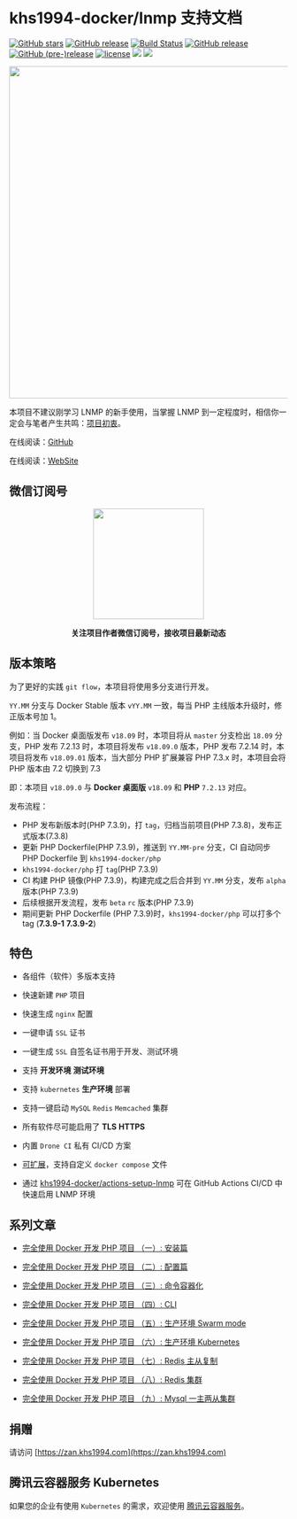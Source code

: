 # khs1994-docker/lnmp 支持文档

[![GitHub stars](https://img.shields.io/github/stars/khs1994-docker/lnmp.svg?style=social&label=Stars)](https://github.com/khs1994-docker/lnmp) [![GitHub release](https://img.shields.io/github/release/khs1994-docker/lnmp.svg)](https://github.com/khs1994-docker/lnmp/releases) [![Build Status](https://travis-ci.com/khs1994-docker/lnmp.svg?branch=master)](https://travis-ci.com/khs1994-docker/lnmp) [![GitHub release](https://img.shields.io/github/release/khs1994-docker/lnmp.svg)](https://github.com/khs1994-docker/lnmp/releases) [![GitHub (pre-)release](https://img.shields.io/github/release/khs1994-docker/lnmp/all.svg)](https://github.com/khs1994-docker/lnmp/releases) [![license](https://img.shields.io/github/license/khs1994-docker/lnmp.svg)](https://github.com/khs1994-docker/lnmp) [![](https://img.shields.io/badge/AD-%E8%85%BE%E8%AE%AF%E4%BA%91%E5%AE%B9%E5%99%A8%E6%9C%8D%E5%8A%A1-blue.svg)](https://cloud.tencent.com/act/cps/redirect?redirect=10058&cps_key=3a5255852d5db99dcd5da4c72f05df61) [![](https://img.shields.io/badge/Support-%E8%85%BE%E8%AE%AF%E4%BA%91%E8%87%AA%E5%AA%92%E4%BD%93-brightgreen.svg)](https://cloud.tencent.com/developer/support-plan?invite_code=13vokmlse8afh)

<p align="center">
<img width="600" src="https://user-images.githubusercontent.com/16733187/47264269-2467a780-d546-11e8-8cde-f63207ee28d9.jpg">
</p>

本项目不建议刚学习 LNMP 的新手使用，当掌握 LNMP 到一定程度时，相信你一定会与笔者产生共鸣：[项目初衷](why.md)。

在线阅读：[GitHub](SUMMARY.md)

在线阅读：[WebSite](https://docs.lnmp.khs1994.com/)

## 微信订阅号

<p align="center">
<img width="200" src="https://user-images.githubusercontent.com/16733187/46847944-84a96b80-ce19-11e8-9f0c-ec84b2ac463e.jpg">
</p>

<p align="center"><strong>关注项目作者微信订阅号，接收项目最新动态</strong></p>

## 版本策略

为了更好的实践 `git flow`，本项目将使用多分支进行开发。

`YY.MM` 分支与 Docker Stable 版本 `vYY.MM` 一致，每当 PHP 主线版本升级时，修正版本号加 1。

例如：当 Docker 桌面版发布 `v18.09` 时，本项目将从 `master` 分支检出 `18.09` 分支，PHP 发布 7.2.13 时，本项目将发布 `v18.09.0` 版本，PHP 发布 7.2.14 时，本项目将发布 `v18.09.01` 版本，当大部分 PHP 扩展兼容 PHP 7.3.x 时，本项目会将 PHP 版本由 7.2 切换到 7.3

即：本项目 `v18.09.0` 与 **Docker 桌面版** `v18.09` 和 **PHP** `7.2.13` 对应。

发布流程：
* PHP 发布新版本时(PHP 7.3.9)，打 `tag`，归档当前项目(PHP 7.3.8)，发布正式版本(7.3.8)
* 更新 PHP Dockerfile(PHP 7.3.9)，推送到 `YY.MM-pre` 分支，CI 自动同步 PHP Dockerfile 到 `khs1994-docker/php`
* `khs1994-docker/php` 打 `tag`(PHP 7.3.9)
* CI 构建 PHP 镜像(PHP 7.3.9)，构建完成之后合并到 `YY.MM` 分支，发布 `alpha` 版本(PHP 7.3.9)
* 后续根据开发流程，发布 `beta` `rc` 版本(PHP 7.3.9)
* 期间更新 PHP Dockerfile (PHP 7.3.9)时，`khs1994-docker/php` 可以打多个 tag (**7.3.9-1** **7.3.9-2**)

## 特色

* 各组件（软件）多版本支持

* 快速新建 `PHP` 项目

* 快速生成 `nginx` 配置

* 一键申请 `SSL` 证书

* 一键生成 `SSL` 自签名证书用于开发、测试环境

* 支持 **开发环境** **测试环境**

* 支持 `kubernetes` **生产环境** 部署

* 支持一键启动 `MySQL` `Redis` `Memcached` 集群

* 所有软件尽可能启用了 **TLS** **HTTPS**

* 内置 `Drone CI` 私有 CI/CD 方案

* [可扩展](custom.md)，支持自定义 `docker compose` 文件

* 通过 [khs1994-docker/actions-setup-lnmp](https://github.com/khs1994-docker/actions-setup-lnmp) 可在 GitHub Actions CI/CD 中快速启用 LNMP 环境

## 系列文章

* [完全使用 Docker 开发 PHP 项目 （一）: 安装篇](https://segmentfault.com/a/1190000013364203)

* [完全使用 Docker 开发 PHP 项目 （二）: 配置篇](https://segmentfault.com/a/1190000013364300)

* [完全使用 Docker 开发 PHP 项目 （三）: 命令容器化](https://segmentfault.com/a/1190000013364609)

* [完全使用 Docker 开发 PHP 项目 （四）: CLI](https://segmentfault.com/a/1190000013364774)

* [完全使用 Docker 开发 PHP 项目 （五）: 生产环境 Swarm mode](https://segmentfault.com/a/1190000013484870)

* [完全使用 Docker 开发 PHP 项目 （六）: 生产环境 Kubernetes](https://segmentfault.com/a/)

* [完全使用 Docker 开发 PHP 项目 （七）: Redis 主从复制](https://segmentfault.com/a/)

* [完全使用 Docker 开发 PHP 项目 （八）: Redis 集群](https://segmentfault.com/a/)

* [完全使用 Docker 开发 PHP 项目 （九）: Mysql 一主两从集群](https://segmentfault.com/a/)

## 捐赠

请访问 [https://zan.khs1994.com](https://zan.khs1994.com)

## 腾讯云容器服务 Kubernetes

如果您的企业有使用 `Kubernetes` 的需求，欢迎使用 [腾讯云容器服务](https://cloud.tencent.com/act/cps/redirect?redirect=10058&cps_key=3a5255852d5db99dcd5da4c72f05df61)。
